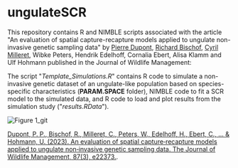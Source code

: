 # ungulateSCR

This repository contains R and NIMBLE scripts associated with the article "An evaluation of spatial capture-recapture models applied to ungulate non-invasive genetic sampling data" by [Pierre Dupont](https://www.researchgate.net/profile/Pierre-Dupont-6), [Richard Bischof](https://www.researchgate.net/profile/Richard-Bischof-2), [Cyril Milleret](https://www.researchgate.net/profile/Cyril-Milleret), Wibke Peters, Hendrik Edelhoff, Cornalia Ebert, Alisa Klamm and Ulf Hohmann published in the Journal of Wildlife Management:


The script "_Template_Simulations.R_" contains R code to simulate a non-invasive genetic dataset of an ungulate-like population based on species-specific characteristics (**PARAM.SPACE** folder), NIMBLE code to fit a SCR model to the simulated data, and R code to load and plot results from the simulation study ("_results.RData_").

![Figure 1_git](https://github.com/user-attachments/assets/cdb16e27-2c4b-4510-a204-fa6d068b6c28)

[Dupont, P. P., Bischof, R., Milleret, C., Peters, W., Edelhoff, H., Ebert, C., ... & Hohmann, U. (2023). An evaluation of spatial capture‐recapture models applied to ungulate non‐invasive genetic sampling data. The Journal of Wildlife Management, 87(3), e22373.](https://wildlife.onlinelibrary.wiley.com/doi/full/10.1002/jwmg.22373).
